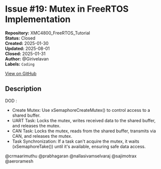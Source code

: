 # Issue #19: Mutex in FreeRTOS Implementation

**Repository:** XMC4800_FreeRTOS_Tutorial  
**Status:** Closed  
**Created:** 2025-01-30  
**Updated:** 2025-08-01  
**Closed:** 2025-01-31  
**Author:** @Girivelavan  
**Labels:** `Coding`  

[View on GitHub](https://github.com/Simtestlab/XMC4800_FreeRTOS_Tutorial/issues/19)

## Description

DOD : 
- Create Mutex: Use xSemaphoreCreateMutex() to control access to a shared buffer.
- UART Task: Locks the mutex, writes received data to the shared buffer, and releases the mutex.
- CAN Task: Locks the mutex, reads from the shared buffer, transmits via CAN, and releases the mutex.
- Task Synchronization: If a task can't acquire the mutex, it waits (xSemaphoreTake()) until it's available, ensuring safe data access.


@crmaarimuthu @prabhagaran @nallasivamselvaraj @sajimotrax @aeroramesh 